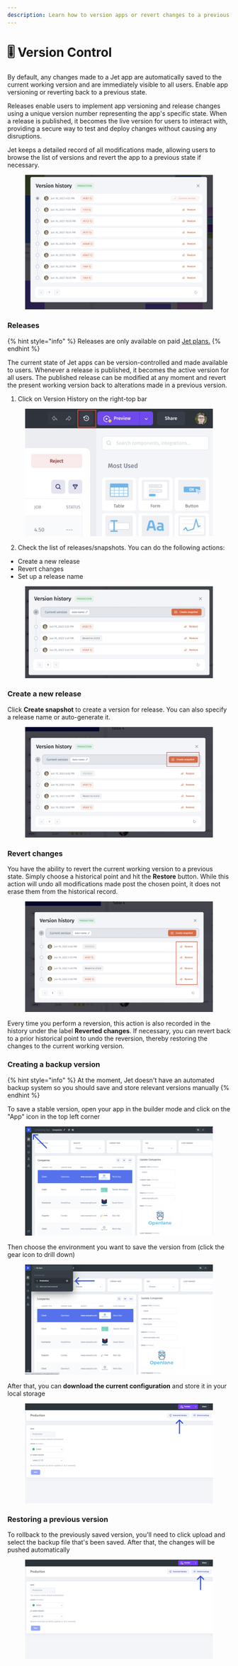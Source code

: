 ```yaml
---
description: Learn how to version apps or revert changes to a previous state.
---
```


# 🎚 Version Control

By default, any changes made to a Jet app are automatically saved to the current working version and are immediately visible to all users. Enable app versioning or reverting back to a previous state.

Releases enable users to implement app versioning and release changes using a unique version number representing the app's specific state. When a release is published, it becomes the live version for users to interact with, providing a secure way to test and deploy changes without causing any disruptions.&#x20;

Jet keeps a detailed record of all modifications made, allowing users to browse the list of versions and revert the app to a previous state if necessary.

<figure><img src="../.gitbook/assets/image (16).png" alt=""><figcaption></figcaption></figure>

### Releases

{% hint style="info" %}
Releases are only available on paid [Jet plans.](https://www.jetadmin.io/pricing/internal-tool)
{% endhint %}

The current state of Jet apps can be version-controlled and made available to users. Whenever a release is published, it becomes the active version for all users. The published release can be modified at any moment and revert the present working version back to alterations made in a previous version.

1. Click on Version History on the right-top bar

<figure><img src="../.gitbook/assets/Untitled 9 (4).jpg" alt=""><figcaption></figcaption></figure>

2. Check the list of releases/snapshots. You can do the following actions:

* Create a new release
* Revert changes
* Set up a release name

<figure><img src="../.gitbook/assets/image (17).png" alt=""><figcaption></figcaption></figure>

### Create a new release

Click **Create snapshot** to create a version for release. You can also specify a release name or auto-generate it.&#x20;

<figure><img src="../.gitbook/assets/sp.jpg" alt=""><figcaption></figcaption></figure>

### Revert changes

You have the ability to revert the current working version to a previous state. Simply choose a historical point and hit the **Restore** button. While this action will undo all modifications made post the chosen point, it does not erase them from the historical record.

<figure><img src="../.gitbook/assets/re.jpg" alt=""><figcaption></figcaption></figure>

Every time you perform a reversion, this action is also recorded in the history under the label **Reverted changes**. If necessary, you can revert back to a prior historical point to undo the reversion, thereby restoring the changes to the current working version.



### Creating a backup version

{% hint style="info" %}
At the moment, Jet doesn't have an automated backup system so you should save and store relevant versions manually
{% endhint %}

To save a stable version, open your app in the builder mode and click on the "App" icon in the top left corner

<figure><img src="../.gitbook/assets/Group 756 (1).png" alt=""><figcaption></figcaption></figure>

Then choose the environment you want to save the version from (click the gear icon to drill down)

<figure><img src="../.gitbook/assets/Group 755.png" alt=""><figcaption></figcaption></figure>

After that, you can **download the current configuration** and store it in your local storage



<figure><img src="../.gitbook/assets/Group 7571.png" alt=""><figcaption></figcaption></figure>

### Restoring a previous version

To rollback to the previously saved version, you'll need to click upload and select the backup file that's been saved. After that, the changes will be pushed automatically



<figure><img src="../.gitbook/assets/Group 7581.png" alt=""><figcaption></figcaption></figure>

